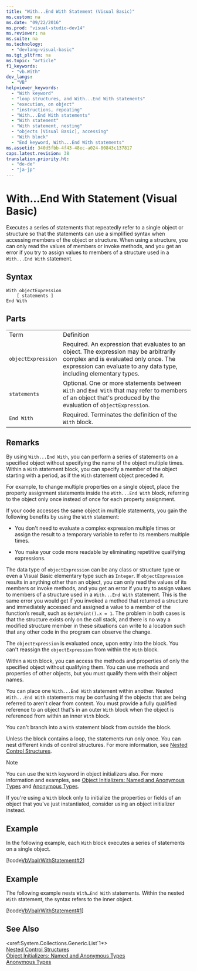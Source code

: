 ```yaml
---
title: "With...End With Statement (Visual Basic)"
ms.custom: na
ms.date: "09/22/2016"
ms.prod: "visual-studio-dev14"
ms.reviewer: na
ms.suite: na
ms.technology: 
  - "devlang-visual-basic"
ms.tgt_pltfrm: na
ms.topic: "article"
f1_keywords: 
  - "vb.With"
dev_langs: 
  - "VB"
helpviewer_keywords: 
  - "With keyword"
  - "loop structures, and With...End With statements"
  - "execution, on object"
  - "instructions, repeating"
  - "With...End With statements"
  - "With statement"
  - "With statement, nesting"
  - "objects [Visual Basic], accessing"
  - "With block"
  - "End keyword, With...End With statements"
ms.assetid: 340d5fbb-4f43-48ec-a024-80843c137817
caps.latest.revision: 38
translation.priority.ht: 
  - "de-de"
  - "ja-jp"
---
```

# With...End With Statement (Visual Basic)
Executes a series of statements that repeatedly refer to a single object or structure so that the statements can use a simplified syntax when accessing members of the object or structure.  When using a structure, you can only read the values of members or invoke methods, and you get an error if you try to assign values to members of a structure used in a `With...End With` statement.  
  
## Syntax  
  
```  
With objectExpression  
    [ statements ]  
End With  
```  
  
## Parts  
  
|||  
|-|-|  
|Term|Definition|  
|`objectExpression`|Required. An expression that evaluates to an object. The expression may be arbitrarily complex and is evaluated only once. The expression can evaluate to any data type, including elementary types.|  
|`statements`|Optional. One or more statements between `With` and `End With` that may refer to members of an object that's produced by the evaluation of `objectExpression`.|  
|`End With`|Required. Terminates the definition of the `With` block.|  
  
## Remarks  
 By using `With...End With`, you can perform a series of statements on a specified object without specifying the name of the object multiple times. Within a `With` statement block, you can specify a member of the object starting with a period, as if the `With` statement object preceded it.  
  
 For example, to change multiple properties on a single object, place the property assignment statements inside the `With...End With` block, referring to the object only once instead of once for each property assignment.  
  
 If your code accesses the same object in multiple statements, you gain the following benefits by using the `With` statement:  
  
-   You don't need to evaluate a complex expression multiple times or assign the result to a temporary variable to refer to its members multiple times.  
  
-   You make your code more readable by eliminating repetitive qualifying expressions.  
  
 The data type of `objectExpression` can be any class or structure type or even a Visual Basic elementary type such as `Integer`.  If `objectExpression` results in anything other than an object, you can only read the values of its members or invoke methods, and you get an error if you try to assign values to members of a structure used in a `With...End With` statement.  This is the same error you would get if you invoked a method that returned a structure and immediately accessed and assigned a value to a member of the function’s result, such as `GetAPoint().x = 1`.  The problem in both cases is that the structure exists only on the call stack, and there is no way a modified structure member in these situations can write to  a location such that any other code in the program can observe the change.  
  
 The `objectExpression` is evaluated once, upon entry into the block. You can't reassign the `objectExpression` from within the `With` block.  
  
 Within a `With` block, you can access the methods and properties of only the specified object without qualifying them. You can use methods and properties of other objects, but you must qualify them with their object names.  
  
 You can place one `With...End With` statement within another. Nested `With...End With` statements may be confusing if the objects that are being referred to aren't clear from context. You must provide a fully qualified reference to an object that's in an outer `With` block when the object is referenced from within an inner `With` block.  
  
 You can't branch into a `With` statement block from outside the block.  
  
 Unless the block contains a loop, the statements run only once. You can nest different kinds of control structures. For more information, see [Nested Control Structures](../vs140/nested-control-structures--visual-basic-.md).  
  
> [!NOTE]
>  You can use the `With` keyword in object initializers also. For more information and examples, see [Object Initializers: Named and Anonymous Types](../vs140/object-initializers--named-and-anonymous-types--visual-basic-.md) and [Anonymous Types](../vs140/anonymous-types--visual-basic-.md).  
>   
>  If you're using a `With` block only to initialize the properties or fields of an object that you've just instantiated, consider using an object initializer instead.  
  
## Example  
 In the following example, each `With` block executes a series of statements on a single object.  
  
 [!code[VbVbalrWithStatement#2](../vs140/codesnippet/VisualBasic/with...end-with-statement--visual-basic-_1.vb)]  
  
## Example  
 The following example nests `With…End With` statements. Within the nested `With` statement, the syntax refers to the inner object.  
  
 [!code[VbVbalrWithStatement#1](../vs140/codesnippet/VisualBasic/with...end-with-statement--visual-basic-_2.vb)]  
  
## See Also  
 \<xref:System.Collections.Generic.List`1*>   
 [Nested Control Structures](../vs140/nested-control-structures--visual-basic-.md)   
 [Object Initializers: Named and Anonymous Types](../vs140/object-initializers--named-and-anonymous-types--visual-basic-.md)   
 [Anonymous Types](../vs140/anonymous-types--visual-basic-.md)